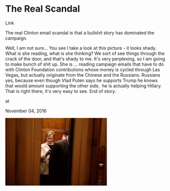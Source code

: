 # The Real Scandal

Link

The real Clinton email scandal is that a bullshit story has dominated the campaign.


Well, I am not sure... You see I take a look at this picture - it looks shady. What is she reading, what is she thinking? We sort of see things through the crack of the door, and that's shady to me. It's very perplexing, so I am going to make bunch of shit up. She is ... reading campaign emails that have to do with Clinton Foundation contributions whose money is cycled through Las Vegas, but actually originate from the Chinese and the Russians. Russians yes, because even though Vlad Puten says he supports Trump he knows that would amount supporting the other side,  he is actually helping Hillary. That is right there, it's very easy to see. End of story.







at

November 04, 2016















![](84199280.0.jpg)
